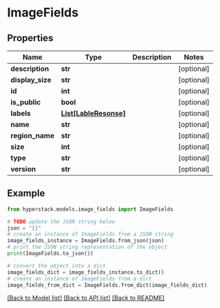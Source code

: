 # ImageFields


## Properties

Name | Type | Description | Notes
------------ | ------------- | ------------- | -------------
**description** | **str** |  | [optional] 
**display_size** | **str** |  | [optional] 
**id** | **int** |  | [optional] 
**is_public** | **bool** |  | [optional] 
**labels** | [**List[LableResonse]**](LableResonse.md) |  | [optional] 
**name** | **str** |  | [optional] 
**region_name** | **str** |  | [optional] 
**size** | **int** |  | [optional] 
**type** | **str** |  | [optional] 
**version** | **str** |  | [optional] 

## Example

```python
from hyperstack.models.image_fields import ImageFields

# TODO update the JSON string below
json = "{}"
# create an instance of ImageFields from a JSON string
image_fields_instance = ImageFields.from_json(json)
# print the JSON string representation of the object
print(ImageFields.to_json())

# convert the object into a dict
image_fields_dict = image_fields_instance.to_dict()
# create an instance of ImageFields from a dict
image_fields_from_dict = ImageFields.from_dict(image_fields_dict)
```
[[Back to Model list]](../README.md#documentation-for-models) [[Back to API list]](../README.md#documentation-for-api-endpoints) [[Back to README]](../README.md)


